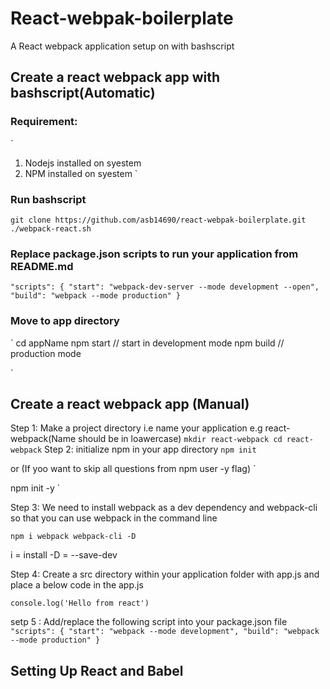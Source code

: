 # React-webpak-boilerplate
A React webpack application setup on with bashscript

## Create a react webpack app with bashscript(Automatic)
### Requirement:
`
1. Nodejs installed on syestem
2. NPM installed on syestem
`
### Run bashscript
`
git clone https://github.com/asb14690/react-webpak-boilerplate.git
./webpack-react.sh
`
### Replace package.json scripts to run your application from README.md

`
"scripts": {
   "start": "webpack-dev-server --mode development --open",
   "build": "webpack --mode production"
 }
`
### Move to app directory

`
cd appName
npm start // start in development mode
npm build // production mode

`

## Create a react webpack app (Manual)

Step 1: Make a project directory i.e name your application e.g react-webpack(Name should be in loawercase)
`
mkdir react-webpack
cd react-webpack
`
Step 2:  initialize npm in your app directory
`
npm init
`

or (If yoo want to skip all questions from npm user -y flag)
`

npm init -y
`

Step 3: We need to install webpack as a dev dependency and webpack-cli so that you can use webpack in the command line

`
npm i webpack webpack-cli -D
`

i = install -D = --save-dev

Step 4: Create a src directory within your application folder with app.js and place a below code in the app.js

`
console.log('Hello from react')
`

setp 5 : Add/replace the following script into your package.json file
`
 "scripts": {
    "start": "webpack --mode development",
    "build": "webpack --mode production"
  }
`

## Setting Up React and Babel

